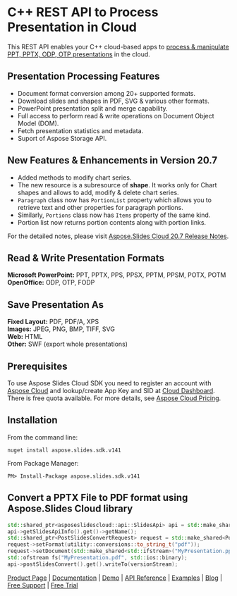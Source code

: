 # C++ REST API to Process Presentation in Cloud

This REST API enables your C++ cloud-based apps to [process & manipulate PPT, PPTX, ODP, OTP presentations](https://products.aspose.cloud/cells/cpp) in the cloud.

## Presentation Processing Features

- Document format conversion among 20+ supported formats.
- Download slides and shapes in PDF, SVG & various other formats.
- PowerPoint presentation split and merge capability.
- Full access to perform read & write operations on Document Object Model (DOM).
- Fetch presentation statistics and metadata.
- Suport of Aspose Storage API.

## New Features & Enhancements in Version 20.7

- Added methods to modify chart series.
- The new resource is a subresource of **shape**. It works only for Chart shapes and allows to add, modify & delete chart series.
- `Paragraph` class now has `PortionList` property which allows you to retrieve text and other properties for paragraph portions.
- Similarly, `Portions` class now has `Items` property of the same kind.
- Portion list now returns portion contents along with portion links.

For the detailed notes, please visit [Aspose.Slides Cloud 20.7 Release Notes](https://docs.aspose.cloud/display/slidescloud/Aspose.Slides+Cloud+20.7+Release+Notes).

## Read & Write Presentation Formats

**Microsoft PowerPoint:** PPT, PPTX, PPS, PPSX, PPTM, PPSM, POTX, POTM\
**OpenOffice:** ODP, OTP, FODP

## Save Presentation As

**Fixed Layout:** PDF, PDF/A, XPS\
**Images:** JPEG, PNG, BMP, TIFF, SVG\
**Web:** HTML\
**Other:** SWF (export whole presentations)

## Prerequisites

To use Aspose Slides Cloud SDK you need to register an account with [Aspose Cloud](https://www.aspose.cloud/) and lookup/create App Key and SID at [Cloud Dashboard](https://dashboard.aspose.cloud/#/apps). There is free quota available. For more details, see [Aspose Cloud Pricing](https://purchase.aspose.cloud/pricing).

## Installation

From the command line:

```console
nuget install aspose.slides.sdk.v141
```

From Package Manager:

```console
PM> Install-Package aspose.slides.sdk.v141
```

## Convert a PPTX File to PDF format using Aspose.Slides Cloud library

```c++
std::shared_ptr<asposeslidescloud::api::SlidesApi> api = std::make_shared<asposeslidescloud::api::SlidesApi>(utility::conversions::to_string_t("MyAppSid"), utility::conversions::to_string_t("MyAppKey"));
api->getSlidesApiInfo().get()->getName();
std::shared_ptr<PostSlidesConvertRequest> request = std::make_shared<PostSlidesConvertRequest>();
request->setFormat(utility::conversions::to_string_t("pdf"));
request->setDocument(std::make_shared<std::ifstream>("MyPresentation.pptx", std::ios::binary));
std::ofstream fs("MyPresentation.pdf", std::ios::binary);
api->postSlidesConvert().get().writeTo(versionStream);
```

[Product Page](https://products.aspose.cloud/cells/cpp) | [Documentation](https://docs.aspose.cloud/display/slidescloud/Home) | [Demo](https://products.aspose.app/slides/family) | [API Reference](https://apireference.aspose.cloud/slides/) | [Examples](https://github.com/aspose-slides-cloud/aspose-slides-cloud-cpp) | [Blog](https://blog.aspose.cloud/category/slides/) | [Free Support](https://forum.aspose.cloud/c/slides) | [Free Trial](https://dashboard.aspose.cloud/#/apps)
